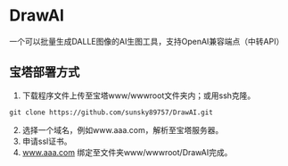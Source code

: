# DrawAI

一个可以批量生成DALLE图像的AI生图工具，支持OpenAI兼容端点（中转API）

## 宝塔部署方式

1. 下载程序文件上传至宝塔www/wwwroot文件夹内；或用ssh克隆。
```ssh
git clone https://github.com/sunsky89757/DrawAI.git
```
2. 选择一个域名，例如www.aaa.com，解析至宝塔服务器。
3. 申请ssl证书。
4. www.aaa.com 绑定至文件夹www/wwwroot/DrawAI完成。